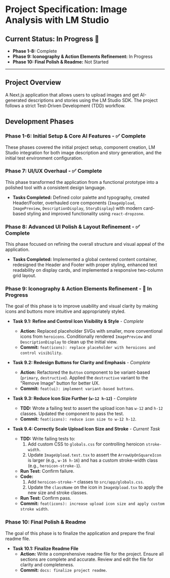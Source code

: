 # Project Specification: Image Analysis with LM Studio

## Current Status: In Progress 🚧
- **Phase 1-8:** Complete
- **Phase 9: Iconography & Action Elements Refinement:** In Progress
- **Phase 10: Final Polish & Readme:** Not Started

---

## Project Overview
A Next.js application that allows users to upload images and get AI-generated descriptions and stories using the LM Studio SDK. The project follows a strict Test-Driven Development (TDD) workflow.

## Development Phases

### Phase 1-6: Initial Setup & Core AI Features - ✅ **Complete**
These phases covered the initial project setup, component creation, LM Studio integration for both image description and story generation, and the initial test environment configuration.

### Phase 7: UI/UX Overhaul - ✅ **Complete**
This phase transformed the application from a functional prototype into a polished tool with a consistent design language.
- **Tasks Completed:** Defined color palette and typography, created Header/Footer, overhauled core components (`ImageUpload`, `ImagePreview`, `DescriptionDisplay`, `StoryDisplay`) with modern card-based styling and improved functionality using `react-dropzone`.

### Phase 8: Advanced UI Polish & Layout Refinement - ✅ **Complete**
This phase focused on refining the overall structure and visual appeal of the application.
- **Tasks Completed:** Implemented a global centered content container, redesigned the Header and Footer with proper styling, enhanced text readability on display cards, and implemented a responsive two-column grid layout.

### Phase 9: Iconography & Action Elements Refinement - 🚧 **In Progress**
The goal of this phase is to improve usability and visual clarity by making icons and buttons more intuitive and appropriately styled.

- **Task 9.1: Refine and Control Icon Visibility & Style** - *Complete*
  - **Action:** Replaced placeholder SVGs with smaller, more conventional icons from `heroicons`. Conditionally rendered `ImagePreview` and `DescriptionDisplay` to clean up the initial view.
  - **Commit:** `feat(icons): replace placeholder with heroicons and control visibility`.

- **Task 9.2: Redesign Buttons for Clarity and Emphasis** - *Complete*
  - **Action:** Refactored the `Button` component to be variant-based (`primary`, `destructive`). Applied the `destructive` variant to the "Remove Image" button for better UX.
  - **Commit:** `feat(ui): implement variant-based buttons`.

- **Task 9.3: Reduce Icon Size Further (`w-12 h-12`)** - *Complete*
  - **TDD:** Wrote a failing test to assert the upload icon has `w-12` and `h-12` classes. Updated the component to pass the test.
  - **Commit:** `feat(icons): reduce icon size to w-12 h-12`.

- **Task 9.4: Correctly Scale Upload Icon Size and Stroke** - *Current Task*
  - **TDD:** Write failing tests to:
    1.  Add custom CSS to `globals.css` for controlling heroicon `stroke-width`.
    2.  Update `ImageUpload.test.tsx` to assert the `ArrowUpOnSquareIcon` is larger (e.g., `w-16 h-16`) and has a custom stroke-width class (e.g., `heroicon-stroke-1`).
  - **Run Test:** Confirm failure.
  - **Code:**
    1.  Add `heroicon-stroke-*` classes to `src/app/globals.css`.
    2.  Update the `className` on the icon in `ImageUpload.tsx` to apply the new size and stroke classes.
  - **Run Test:** Confirm pass.
  - **Commit:** `feat(icons): increase upload icon size and apply custom stroke width`.

### Phase 10: Final Polish & Readme
The goal of this phase is to finalize the application and prepare the final readme file.

- **Task 10.1: Finalize Readme File**
  - **Action:** Write a comprehensive readme file for the project. Ensure all sections are complete and accurate. Review and edit the file for clarity and completeness.
  - **Commit:** `docs: finalize project readme`. 